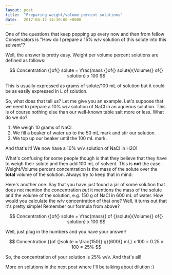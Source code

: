 ```yaml
---
layout: post
title:  "Preparing weight/volume percent solutions"
date:   2017-04-12 14:30:00 +0000
---
```


One of the questions that keep popping up every now and then from fellow Conservators is "How do I prepare a 15% w/v solution of this solute into this solvent"?

Well, the answer is pretty easy. Weight per volume percent solutions are defined as follows:

$$
Concentration {}of{} solute = \frac{mass {}of{} solute}{Volume{} of{} solution} x 100
$$

This is usually expressed as grams of solute/100 mL of solution but it could be as easily expressed in L of solution.

So, what does that tell us? Let me give you an example. Let's suppose that we need to prepare a 10% w/v solution of NaCl in an aqueous solution. This 
is of course nothing else than our well-known table salt more or less. What do we do?

1. We weigh 10 grams of NaCl.
2. We fill a beaker of water up to the 50 mL mark and stir our solution.
3. We top up our beaker until the 100 mL mark.

And that's it! We now have a 10% w/v solution of NaCl in H2O!

What's confusing for some people though is that they believe that they have to weigh their solute and then add 100 mL of solvent. 
This is **not** the case. Weight/Volume percent concentration is the mass of the solute over the **total** volume of the solution. Always try to keep that in mind.

Here's another one. Say that you have just found a jar of some solution that does not mention the concentration *but* it mentions the mass of the solute 
and the volume of the solution, e.g. 150 g of NaCl in 600 mL of water. How would you calculate the w/v concentration of that one? 
Well, it turns out that it's pretty simple! Remember our formula from above?

$$
Concentration {}of{} solute = \frac{mass{} of {}solute}{Volume{} of{} solution} x 100
$$
 
Well, just plug in the numbers and you have your answer!

$$
Concentration {}of {}solute = \frac{150{} g}{600{} mL} x 100 = 0.25 x 100 = 25%
$$

So, the concentration of your solution is 25% w/v. And that's all!

More on solutions in the next post where I'll be talking about dilution :)

